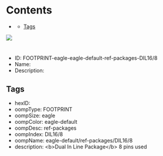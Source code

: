 



Contents
========

* [](#)
	* [Tags](#tags)
  
![][im]
# 

- ID: FOOTPRINT-eagle-eagle-default-ref-packages-DIL16/8
- Name: 
- Description: 

## Tags

- hexID: 
- oompType: FOOTPRINT
- oompSize: eagle
- oompColor: eagle-default
- oompDesc: ref-packages
- oompIndex: DIL16/8
- oompName: eagle-default/ref-packages/DIL16/8
- description: &lt;b&gt;Dual In Line Package&lt;/b&gt; 8 pins used



[im]: image.png
